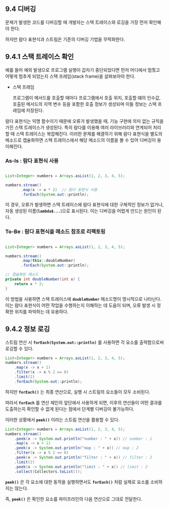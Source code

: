 ## 9.4 디버깅

문제가 발생한 코드를 디버깅할 때 개발자는 스택 트레이스와 로깅을 가장 먼저 확인해야 한다.

하지만 람다 표현식과 스트림은 기존의 디버깅 기법을 무력화한다.

## 9.4.1 스택 트레이스 확인

예를 들어 예외 발생으로 프로그램 실행이 갑자기 중단되었다면 먼저 어디에서 멈췄고 어떻게 멈추게 되었는지 스택 프레임(stack frame)을 살펴보아야 한다.

- 스택 프레임
    
    프로그램이 메서드를 호출할 때마다 프로그램에서 호출 위치, 호출할 떄의 인수값, 호출된 메서드의 지역 변수 등을 포함한 호출 정보가 생성되며 이들 정보는 스택 프레임에 저장된다.
    

람다 표현식는 익명 함수이기 때문에 오류가 발생했을 때, 기능 구현에 의미 없는 규칙을 가진 스택 트레이스가 생성된다. 특히 람다를 이용해 여러 라이브러리와 연계되어 처리할 때 스택 트레이스는 복잡해진다. 이러한 문제를 해결하기 위해 람다 표현식을 별도의 메소드로 캡슐화하면 스택 트레이스에서 해당 메소드의 이름을 볼 수 있어 디버깅이 용이해진다.

### **As-Is : 람다 표현식 사용**

```java

List<Integer> numbers = Arrays.asList(1, 2, 3, 4, 5);

numbers.stream()
       .map(x -> x * 2)  // 람다 표현식 사용
       .forEach(System.out::println);

```

이 경우, 오류가 발생하면 스택 트레이스에 람다 표현식에 대한 구체적인 정보가 없거나, 자동 생성된 이름(**`lambda$...`**)으로 표시된다. 이는 디버깅을 어렵게 만드는 원인이 된다.

### To-Be : 람다 표현식을 메소드 참조로 리팩토링

```java

List<Integer> numbers = Arrays.asList(1, 2, 3, 4, 5);

numbers.stream()
       .map(this::doubleNumber)  
       .forEach(System.out::println);

// 캡슐화된 메소드
private int doubleNumber(int x) {
    return x * 2;
}

```

이 방법을 사용하면 스택 트레이스에 **`doubleNumber`** 메소드명이 명시적으로 나타난다. 이는 람다 표현식이 어떤 작업을 수행하는지 이해하는 데 도움이 되며, 오류 발생 시 정확한 위치를 파악하는 데 유용하다.

## 9.4.2 정보 로깅

스트림 연산 시 **`forEach(System.out::println)`** 를 사용하면 각 요소를 출력함으로써 로깅할 수 있다. 

```java
List<Integer> numbers = Arrays.asList(1, 2, 3, 4, 5);
numbers.stream()
    .map(x -> x + 1)
    .filter(x -> x % 2 == 0)
    .limit(2)
    .forEach(System.out::println);
```

하지만 **`forEach()`** 는 최종 연산으로, 실행 시 스트림의 요소들이 모두 소비된다.

 따라서 **`forEach`** 를 연산 체인의 앞단에서 사용하게 되면, 이후의 연산들이 어떤 결과를 도출하는지 확인할 수 없게 된다는 점에서 단계별 디버깅이 불가능하다.

이러한 상황에서 **`peek()`** 이라는 스트림 연산을 활용할 수 있다. 

```java
List<Integer> numbers = Arrays.asList(1, 2, 3, 4, 5);
numbers.stream()
    .peek(x -> System.out.println("number : " + x)) // number : 1
    .map(x -> x + 1)
    .peek(x -> System.out.println("map : " + x)) // map : 2
    .filter(x -> x % 2 == 0)
    .peek(x -> System.out.println("filter : " + x)) // filter : 2
    .limit(2)
    .peek(x -> System.out.println("limit : " + x)) // limit : 2
    .collect(Collectors.toList());
```

**`peek()`** 은 각 요소에 대한 동작을 실행하면서도 **`forEach()`** 처럼 실제로 요소를 소비하지는 않는다. 

즉, **`peek()`** 은 확인한 요소를 파이프라인의 다음 연산으로 그대로 전달한다.